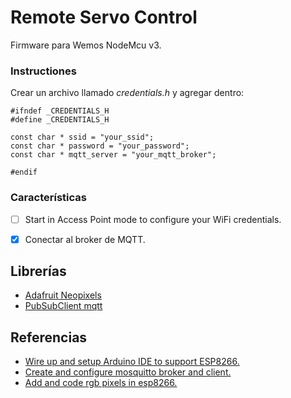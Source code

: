 # Remote Servo Control
Firmware para Wemos NodeMcu v3.

### Instructiones
Crear un archivo llamado *credentials.h* y agregar dentro:
```
#ifndef _CREDENTIALS_H
#define _CREDENTIALS_H

const char * ssid = "your_ssid";
const char * password = "your_password";
const char * mqtt_server = "your_mqtt_broker";

#endif
```

### Características
- [ ] Start in Access Point mode to configure your WiFi credentials.
- [x] Conectar al broker de MQTT.


## Librerías
- [Adafruit Neopixels](https://github.com/adafruit/Adafruit_NeoPixel)
- [PubSubClient mqtt](https://pubsubclient.knolleary.net/)
## Referencias
- [Wire up and setup Arduino IDE to support ESP8266.](https://dzone.com/articles/programming-the-esp8266-with-the-arduino-ide-in-3)
- [Create and configure mosquitto broker and client.](https://www.digitalocean.com/community/tutorials/how-to-install-and-secure-the-mosquitto-mqtt-messaging-broker-on-debian-8)
- [Add and code rgb pixels in esp8266.](https://www.hackster.io/thearduinoguy/esp8266-neopixel-ring-clock-a9cc74)